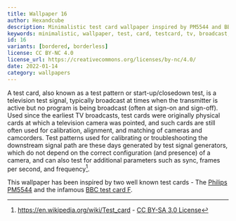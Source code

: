 ```yaml
---
title: Wallpaper 16
author: Hexandcube
description: Minimalistic test card wallpaper inspired by PM5544 and BBC test card F
keywords: minimalistic, wallpaper, test, card, testcard, tv, broadcast, philips, bbc, pm5544, test card f, television, 5120x2880, desktop
id: 16
variants: [bordered, borderless]
license: CC BY-NC 4.0
license_url: https://creativecommons.org/licenses/by-nc/4.0/
date: 2022-01-14
category: wallpapers
---
```


A test card, also known as a test pattern or start-up/closedown test, is a television test signal, typically broadcast at times when the transmitter is active but no program is being broadcast (often at sign-on and sign-off). Used since the earliest TV broadcasts, test cards were originally physical cards at which a television camera was pointed, and such cards are still often used for calibration, alignment, and matching of cameras and camcorders. Test patterns used for calibrating or troubleshooting the downstream signal path are these days generated by test signal generators, which do not depend on the correct configuration (and presence) of a camera, and can also test for additional parameters such as sync, frames per second, and frequency[^1].

This wallpaper has been inspired by two well known test cards - The [Philips PM5544](https://en.wikipedia.org/wiki/Philips_PM5544) and the infamous [BBC test card F](https://en.wikipedia.org/wiki/Test_Card_F).


[^1]: https://en.wikipedia.org/wiki/Test_card - [CC BY-SA 3.0 License](https://en.wikipedia.org/wiki/Wikipedia:Text_of_Creative_Commons_Attribution-ShareAlike_3.0_Unported_License)